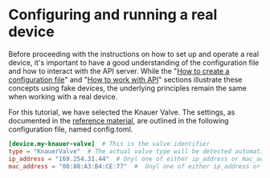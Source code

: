 # Configuring and running a real device

Before proceeding with the instructions on how to set up and operate a real device, it's important to have a good
understanding of the configuration file and how to interact with the API server. While the 
"[How to create a configuration file](configuration.md)" and 
"[How to work with API](using_api.md)" 
sections illustrate these concepts using fake devices, the underlying principles remain the same when working with a 
real device.

For this tutorial, we have selected the Knauer Valve. The settings, as documented in the 
[reference material](../reference/devices/valves/knauer_valve.md), are outlined in the following configuration file, 
named config.toml. 

```toml
[device.my-knauer-valve]  # This is the valve identifier
type = "KnauerValve"  # The actual valve type will be detected automatically
ip_address = "169.254.31.44"  # Onyl one of either ip_address or mac_address need to be provided
mac_address = "00:80:A3:B4:CE:77"  #  Onyl one of either ip_address or mac_address need to be provided
```



